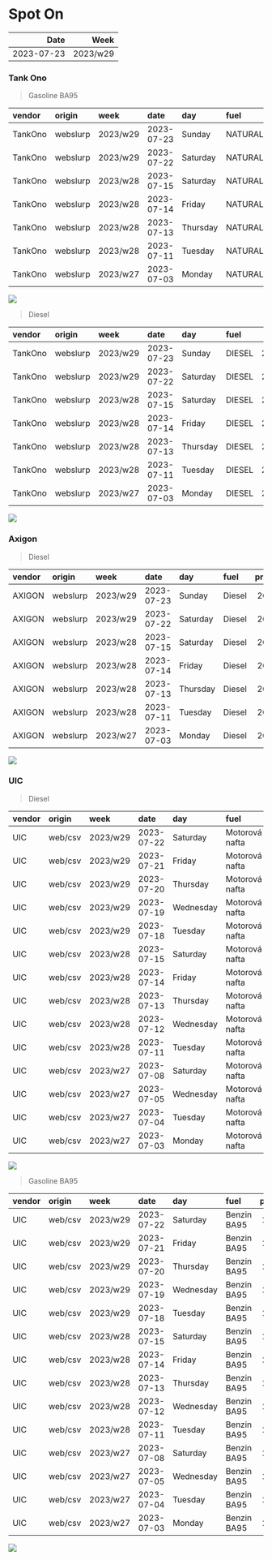 Spot On
================

|       Date |     Week |
|-----------:|---------:|
| 2023-07-23 | 2023/w29 |

### Tank Ono

> Gasoline BA95

| vendor  | origin   | week     | date       | day      | fuel      | price | PriceVAT |
|:--------|:---------|:---------|:-----------|:---------|:----------|------:|---------:|
| TankOno | webslurp | 2023/w29 | 2023-07-23 | Sunday   | NATURAL95 | 29.34 |     35.5 |
| TankOno | webslurp | 2023/w29 | 2023-07-22 | Saturday | NATURAL95 | 29.34 |     35.5 |
| TankOno | webslurp | 2023/w28 | 2023-07-15 | Saturday | NATURAL95 | 29.34 |     35.5 |
| TankOno | webslurp | 2023/w28 | 2023-07-14 | Friday   | NATURAL95 | 29.34 |     35.5 |
| TankOno | webslurp | 2023/w28 | 2023-07-13 | Thursday | NATURAL95 | 29.34 |     35.5 |
| TankOno | webslurp | 2023/w28 | 2023-07-11 | Tuesday  | NATURAL95 | 29.34 |     35.5 |
| TankOno | webslurp | 2023/w27 | 2023-07-03 | Monday   | NATURAL95 | 29.34 |     35.5 |

<img src="SpotOn_files/figure-gfm/tono-ba95-1.png" style="display: block; margin: auto auto auto 0;" />

> Diesel

| vendor  | origin   | week     | date       | day      | fuel   | price | PriceVAT |
|:--------|:---------|:---------|:-----------|:---------|:-------|------:|---------:|
| TankOno | webslurp | 2023/w29 | 2023-07-23 | Sunday   | DIESEL | 25.54 |     30.9 |
| TankOno | webslurp | 2023/w29 | 2023-07-22 | Saturday | DIESEL | 25.54 |     30.9 |
| TankOno | webslurp | 2023/w28 | 2023-07-15 | Saturday | DIESEL | 25.54 |     30.9 |
| TankOno | webslurp | 2023/w28 | 2023-07-14 | Friday   | DIESEL | 25.21 |     30.5 |
| TankOno | webslurp | 2023/w28 | 2023-07-13 | Thursday | DIESEL | 25.21 |     30.5 |
| TankOno | webslurp | 2023/w28 | 2023-07-11 | Tuesday  | DIESEL | 25.21 |     30.5 |
| TankOno | webslurp | 2023/w27 | 2023-07-03 | Monday   | DIESEL | 25.21 |     30.5 |

<img src="SpotOn_files/figure-gfm/tono-diesel-1.png" style="display: block; margin: auto auto auto 0;" />

### Axigon

> Diesel

| vendor | origin   | week     | date       | day      | fuel   | price | PriceVAT |
|:-------|:---------|:---------|:-----------|:---------|:-------|------:|---------:|
| AXIGON | webslurp | 2023/w29 | 2023-07-23 | Sunday   | Diesel |  26.9 |     32.5 |
| AXIGON | webslurp | 2023/w29 | 2023-07-22 | Saturday | Diesel |  26.9 |     32.5 |
| AXIGON | webslurp | 2023/w28 | 2023-07-15 | Saturday | Diesel |  26.9 |     32.5 |
| AXIGON | webslurp | 2023/w28 | 2023-07-14 | Friday   | Diesel |  26.9 |     32.5 |
| AXIGON | webslurp | 2023/w28 | 2023-07-13 | Thursday | Diesel |  26.9 |     32.5 |
| AXIGON | webslurp | 2023/w28 | 2023-07-11 | Tuesday  | Diesel |  26.9 |     32.5 |
| AXIGON | webslurp | 2023/w27 | 2023-07-03 | Monday   | Diesel |  26.4 |     32.0 |

<img src="SpotOn_files/figure-gfm/axigon-diesel-1.png" style="display: block; margin: auto auto auto 0;" />

### UIC

> Diesel

| vendor | origin  | week     | date       | day       | fuel           | price | priceVAT |
|:-------|:--------|:---------|:-----------|:----------|:---------------|------:|---------:|
| UIC    | web/csv | 2023/w29 | 2023-07-22 | Saturday  | Motorová nafta |  25.7 |     31.1 |
| UIC    | web/csv | 2023/w29 | 2023-07-21 | Friday    | Motorová nafta |  25.6 |     31.0 |
| UIC    | web/csv | 2023/w29 | 2023-07-20 | Thursday  | Motorová nafta |  25.5 |     30.9 |
| UIC    | web/csv | 2023/w29 | 2023-07-19 | Wednesday | Motorová nafta |  25.4 |     30.7 |
| UIC    | web/csv | 2023/w29 | 2023-07-18 | Tuesday   | Motorová nafta |  25.4 |     30.7 |
| UIC    | web/csv | 2023/w28 | 2023-07-15 | Saturday  | Motorová nafta |  25.4 |     30.7 |
| UIC    | web/csv | 2023/w28 | 2023-07-14 | Friday    | Motorová nafta |  25.5 |     30.9 |
| UIC    | web/csv | 2023/w28 | 2023-07-13 | Thursday  | Motorová nafta |  25.5 |     30.9 |
| UIC    | web/csv | 2023/w28 | 2023-07-12 | Wednesday | Motorová nafta |  25.4 |     30.7 |
| UIC    | web/csv | 2023/w28 | 2023-07-11 | Tuesday   | Motorová nafta |  25.4 |     30.7 |
| UIC    | web/csv | 2023/w27 | 2023-07-08 | Saturday  | Motorová nafta |  25.4 |     30.7 |
| UIC    | web/csv | 2023/w27 | 2023-07-05 | Wednesday | Motorová nafta |  25.0 |     30.2 |
| UIC    | web/csv | 2023/w27 | 2023-07-04 | Tuesday   | Motorová nafta |  25.0 |     30.2 |
| UIC    | web/csv | 2023/w27 | 2023-07-03 | Monday    | Motorová nafta |  25.0 |     30.2 |

<img src="SpotOn_files/figure-gfm/uic-diesel-1.png" style="display: block; margin: auto auto auto 0;" />

> Gasoline BA95

| vendor | origin  | week     | date       | day       | fuel        | price | priceVAT |
|:-------|:--------|:---------|:-----------|:----------|:------------|------:|---------:|
| UIC    | web/csv | 2023/w29 | 2023-07-22 | Saturday  | Benzin BA95 |  29.6 |     35.8 |
| UIC    | web/csv | 2023/w29 | 2023-07-21 | Friday    | Benzin BA95 |  29.4 |     35.6 |
| UIC    | web/csv | 2023/w29 | 2023-07-20 | Thursday  | Benzin BA95 |  29.3 |     35.5 |
| UIC    | web/csv | 2023/w29 | 2023-07-19 | Wednesday | Benzin BA95 |  29.2 |     35.3 |
| UIC    | web/csv | 2023/w29 | 2023-07-18 | Tuesday   | Benzin BA95 |  29.0 |     35.1 |
| UIC    | web/csv | 2023/w28 | 2023-07-15 | Saturday  | Benzin BA95 |  29.1 |     35.2 |
| UIC    | web/csv | 2023/w28 | 2023-07-14 | Friday    | Benzin BA95 |  29.3 |     35.5 |
| UIC    | web/csv | 2023/w28 | 2023-07-13 | Thursday  | Benzin BA95 |  29.3 |     35.5 |
| UIC    | web/csv | 2023/w28 | 2023-07-12 | Wednesday | Benzin BA95 |  29.2 |     35.3 |
| UIC    | web/csv | 2023/w28 | 2023-07-11 | Tuesday   | Benzin BA95 |  29.1 |     35.2 |
| UIC    | web/csv | 2023/w27 | 2023-07-08 | Saturday  | Benzin BA95 |  29.3 |     35.5 |
| UIC    | web/csv | 2023/w27 | 2023-07-05 | Wednesday | Benzin BA95 |  29.1 |     35.2 |
| UIC    | web/csv | 2023/w27 | 2023-07-04 | Tuesday   | Benzin BA95 |  29.1 |     35.2 |
| UIC    | web/csv | 2023/w27 | 2023-07-03 | Monday    | Benzin BA95 |  29.0 |     35.1 |

<img src="SpotOn_files/figure-gfm/uic-ba95-1.png" style="display: block; margin: auto auto auto 0;" />
